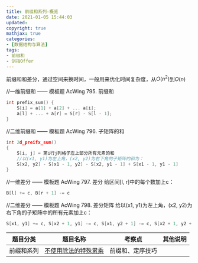 ```yaml
---
title: 前缀和系列-概览
date: 2021-01-05 15:44:03
updated:
copyright: true
mathjax: true
categories:
- [数据结构与算法]
tags: 
- 前缀和
- 剑指Offer
---
```


前缀和和差分，通过空间来换时间，一般用来优化时间复杂度，从$O(n^2)$到$O(n)$

//一维前缀和 —— 模板题 AcWing 795. 前缀和

```cpp
int prefix_sum() {
    S[i] = a[1] + a[2] + ... a[i];
    a[l] + ... + a[r] = S[r] - S[l - 1];
}
```

//二维前缀和 —— 模板题 AcWing 796. 子矩阵的和

```cpp
int 2d_preifx_sum()
{
    S[i, j] = 第i行j列格子左上部分所有元素的和
    //以(x1, y1)为左上角，(x2, y2)为右下角的子矩阵的和为：
    S[x2, y2] - S[x1 - 1, y2] - S[x2, y1 - 1] + S[x1 - 1, y1 - 1]
}
```

//一维差分 —— 模板题 AcWing 797. 差分
给区间[l, r]中的每个数加上c：

```cpp
B[l] += c, B[r + 1] -= c
```

//二维差分 —— 模板题 AcWing 798. 差分矩阵
给以(x1, y1)为左上角，(x2, y2)为右下角的子矩阵中的所有元素加上c：

```cpp
S[x1, y1] += c, S[x2 + 1, y1] -= c, S[x1, y2 + 1] -= c, S[x2 + 1, y2 + 1] += c
```

|  题目分类 | 题目名称 |考察点   |其他说明|
|  ----  | ---- |----  |----  |
|前缀和系列| [不使用除法的特殊累乘](../multiply_no_div.html)  |前缀和、定序技巧|
